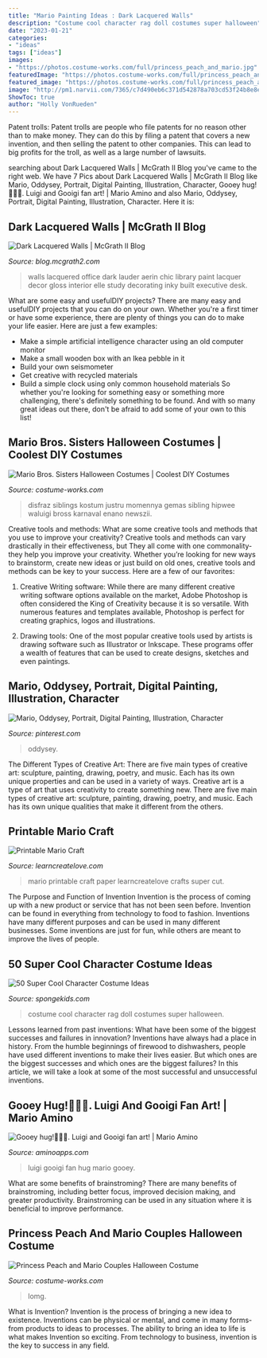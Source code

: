```yaml
---
title: "Mario Painting Ideas : Dark Lacquered Walls"
description: "Costume cool character rag doll costumes super halloween"
date: "2023-01-21"
categories:
- "ideas"
tags: ["ideas"]
images:
- "https://photos.costume-works.com/full/princess_peach_and_mario.jpg"
featuredImage: "https://photos.costume-works.com/full/princess_peach_and_mario.jpg"
featured_image: "https://photos.costume-works.com/full/princess_peach_and_mario.jpg"
image: "http://pm1.narvii.com/7365/c7d490eb6c371d542878a703cd53f24b8e8e5957r1-768-1024v2_uhq.jpg"
ShowToc: true
author: "Holly VonRueden"
---
```



Patent trolls:
Patent trolls are people who file patents for no reason other than to make money. They can do this by filing a patent that covers a new invention, and then selling the patent to other companies. This can lead to big profits for the troll, as well as a large number of lawsuits.

	

		
searching about Dark Lacquered Walls | McGrath II Blog you've came to the right web. We have 7 Pics about Dark Lacquered Walls | McGrath II Blog like Mario, Oddysey, Portrait, Digital Painting, Illustration, Character, Gooey hug!💚💚💚. Luigi and Gooigi fan art! | Mario Amino and also Mario, Oddysey, Portrait, Digital Painting, Illustration, Character. Here it is:
		
    
## Dark Lacquered Walls | McGrath II Blog

<img loading=lazy src="http://1e4tz0p9ghh32xupx3ji41ji.wpengine.netdna-cdn.com/wp-content/uploads/2015/01/aerinlauderoffice.jpg" onerror="this.onerror=null;this.src='https://tse1.mm.bing.net/th?id=OIP.pa31pIXS8uzU89wD7rIygAHaJQ&amp;pid=15.1';" alt="Dark Lacquered Walls | McGrath II Blog">

_Source: blog.mcgrath2.com_

>walls lacquered office dark lauder aerin chic library paint lacquer decor gloss interior elle study decorating inky built executive desk. 

	

What are some easy and usefulDIY projects?
There are many easy and usefulDIY projects that you can do on your own. Whether you're a first timer or have some experience, there are plenty of things you can do to make your life easier. Here are just a few examples: 
- Make a simple artificial intelligence character using an old computer monitor 
- Make a small wooden box with an Ikea pebble in it 
- Build your own seismometer 
- Get creative with recycled materials 
- Build a simple clock using only common household materials 
So whether you're looking for something easy or something more challenging, there's definitely something to be found. And with so many great ideas out there, don't be afraid to add some of your own to this list!

    
## Mario Bros. Sisters Halloween Costumes | Coolest DIY Costumes

<img loading=lazy src="https://photos.costume-works.com/full/mario_bros_sisters.jpg" onerror="this.onerror=null;this.src='https://tse2.mm.bing.net/th?id=OIP.BiQLa25JHMWYMyA89DGkNAHaLH&amp;pid=15.1';" alt="Mario Bros. Sisters Halloween Costumes | Coolest DIY Costumes">

_Source: costume-works.com_

>disfraz siblings kostum justru momennya gemas sibling hipwee waluigi bross karnaval enano newszii. 

	

Creative tools and methods: What are some creative tools and methods that you use to improve your creativity?
Creative tools and methods can vary drastically in their effectiveness, but They all come with one commonality- they help you improve your creativity. Whether you’re looking for new ways to brainstorm, create new ideas or just build on old ones, creative tools and methods can be key to your success. Here are a few of our favorites: 
1. Creative Writing software: While there are many different creative writing software options available on the market, Adobe Photoshop is often considered the King of Creativity because it is so versatile. With numerous features and templates available, Photoshop is perfect for creating graphics, logos and illustrations.

2. Drawing tools: One of the most popular creative tools used by artists is drawing software such as Illustrator or Inkscape. These programs offer a wealth of features that can be used to create designs, sketches and even paintings.

    
## Mario, Oddysey, Portrait, Digital Painting, Illustration, Character

<img loading=lazy src="https://i.pinimg.com/736x/6e/a6/d8/6ea6d8d1194f85ddf635cca945c0c973.jpg" onerror="this.onerror=null;this.src='https://tse3.mm.bing.net/th?id=OIP.OUIFLkHF9EdRJGDl4NrQpAHaHa&amp;pid=15.1';" alt="Mario, Oddysey, Portrait, Digital Painting, Illustration, Character">

_Source: pinterest.com_

>oddysey. 

	

The Different Types of Creative Art: There are five main types of creative art: sculpture, painting, drawing, poetry, and music. Each has its own unique properties and can be used in a variety of ways.
Creative art is a type of art that uses creativity to create something new. There are five main types of creative art: sculpture, painting, drawing, poetry, and music. Each has its own unique qualities that make it different from the others.

    
## Printable Mario Craft

<img loading=lazy src="http://learncreatelove.com/wp-content/uploads/2012/11/printablecrafts-003.png" onerror="this.onerror=null;this.src='https://tse3.mm.bing.net/th?id=OIP.mNRsAqRdsCzju0_QXoreRQHaK3&amp;pid=15.1';" alt="Printable Mario Craft">

_Source: learncreatelove.com_

>mario printable craft paper learncreatelove crafts super cut. 

	

The Purpose and Function of Invention
Invention is the process of coming up with a new product or service that has not been seen before. Invention can be found in everything from technology to food to fashion. Inventions have many different purposes and can be used in many different businesses. Some inventions are just for fun, while others are meant to improve the lives of people.

    
## 50 Super Cool Character Costume Ideas

<img loading=lazy src="https://spongekids.com/wp-content/uploads/2014/10/super-cool-costume-ideas/48-rag-doll-costume.jpg" onerror="this.onerror=null;this.src='https://tse2.mm.bing.net/th?id=OIP.MR3tgTvgOaRe01kjRg3CgwHaLH&amp;pid=15.1';" alt="50 Super Cool Character Costume Ideas">

_Source: spongekids.com_

>costume cool character rag doll costumes super halloween. 

	

Lessons learned from past inventions: What have been some of the biggest successes and failures in innovation?
Inventions have always had a place in history. From the humble beginnings of firewood to dishwashers, people have used different inventions to make their lives easier. But which ones are the biggest successes and which ones are the biggest failures? In this article, we will take a look at some of the most successful and unsuccessful inventions.

    
## Gooey Hug!💚💚💚. Luigi And Gooigi Fan Art! | Mario Amino

<img loading=lazy src="http://pm1.narvii.com/7365/c7d490eb6c371d542878a703cd53f24b8e8e5957r1-768-1024v2_uhq.jpg" onerror="this.onerror=null;this.src='https://tse2.mm.bing.net/th?id=OIP.QfJCl2WhwN74XCB7srlGSAHaJ4&amp;pid=15.1';" alt="Gooey hug!💚💚💚. Luigi and Gooigi fan art! | Mario Amino">

_Source: aminoapps.com_

>luigi gooigi fan hug mario gooey. 

	

What are some benefits of brainstroming?
There are many benefits of brainstroming, including better focus, improved decision making, and greater productivity. Brainstroming can be used in any situation where it is beneficial to improve performance.

    
## Princess Peach And Mario Couples Halloween Costume

<img loading=lazy src="https://photos.costume-works.com/full/princess_peach_and_mario.jpg" onerror="this.onerror=null;this.src='https://tse2.mm.bing.net/th?id=OIP.LLRJ9abfMI9YyUsTEPX1XwHaJd&amp;pid=15.1';" alt="Princess Peach and Mario Couples Halloween Costume">

_Source: costume-works.com_

>lomg. 

	

What is Invention?
Invention is the process of bringing a new idea to existence. Inventions can be physical or mental, and come in many forms- from products to ideas to processes. The ability to bring an idea to life is what makes Invention so exciting. From technology to business, invention is the key to success in any field.

